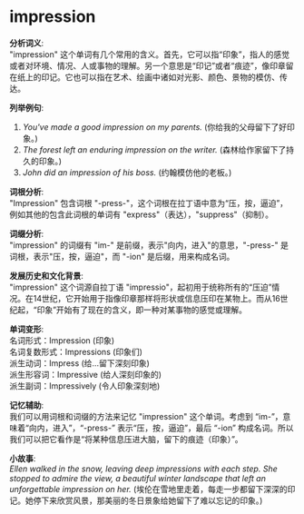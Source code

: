 # impression

**分析词义**:  
"impression" 这个单词有几个常用的含义。首先，它可以指“印象”，指人的感觉或者对环境、情况、人或事物的理解。另一个意思是“印记”或者“痕迹”，像印章留在纸上的印记。它也可以指在艺术、绘画中诸如对光影、颜色、景物的模仿、传达。

  

**列举例句**:

  

1.  _You've made a good impression on my parents._ (你给我的父母留下了好印象。)
2.  _The forest left an enduring impression on the writer._ (森林给作家留下了持久的印象。)
3.  _John did an impression of his boss._ (约翰模仿他的老板。)

  

**词根分析**:  
"Impression" 包含词根 "-press-"，这个词根在拉丁语中意为“压，按，逼迫”，例如其他的包含此词根的单词有 "express"（表达），"suppress"（抑制）。

  

**词缀分析**:  
"impression" 的词缀有 "im-" 是前缀，表示"向内，进入"的意思，"-press-" 是词根，表示"压，按，逼迫"，而 "-ion" 是后缀，用来构成名词。

  

**发展历史和文化背景**:  
"impression" 这个词源自拉丁语 "impressio"，起初用于统称所有的“压迫”情况。在14世纪，它开始用于指像印章那样将形状或信息压印在某物上。而从16世纪起，“印象”开始有了现在的含义，即一种对某事物的感觉或理解。

  

**单词变形**:  
名词形式：Impression (印象)  
名词复数形式：Impressions (印象们)  
派生动词：Impress (给…留下深刻印象)  
派生形容词：Impressive (给人深刻印象的)  
派生副词：Impressively (令人印象深刻地)

  

**记忆辅助**:  
我们可以用词根和词缀的方法来记忆 "impression" 这个单词。考虑到 “im-”，意味着“向内，进入”，“-press-” 表示“压，按，逼迫”，最后 “-ion” 构成名词。所以我们可以把它看作是“将某种信息压进大脑，留下的痕迹（印象）”。

  

**小故事**:  
_Ellen walked in the snow, leaving deep impressions with each step. She stopped to admire the view, a beautiful winter landscape that left an unforgettable impression on her._ (埃伦在雪地里走着，每走一步都留下深深的印记。她停下来欣赏风景，那美丽的冬日景象给她留下了难以忘记的印象。)
